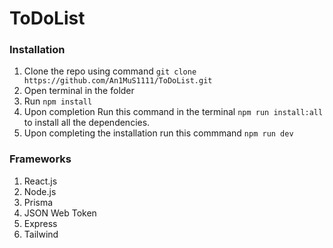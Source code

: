 
# ToDoList

### Installation

1. Clone the repo using command `git clone https://github.com/An1MuS1111/ToDoList.git`
2. Open terminal in the folder
3. Run `npm install`
4. Upon completion Run this command in the terminal `npm run install:all` to install all the dependencies.
5. Upon completing the installation run this commmand `npm run dev`


### Frameworks

1. React.js
2. Node.js
3. Prisma
4. JSON Web Token
5. Express
6. Tailwind